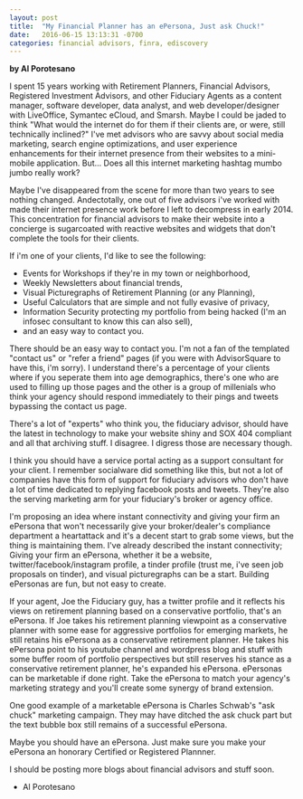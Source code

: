 ```yaml
---
layout: post
title:  "My Financial Planner has an ePersona, Just ask Chuck!"
date:   2016-06-15 13:13:31 -0700
categories: financial advisors, finra, ediscovery
---
```

**by Al Porotesano**

I spent 15 years working with Retirement Planners, Financial Advisors, Registered Investment Advisors, and other Fiduciary Agents as a content manager, software developer, data analyst, and web developer/designer with LiveOffice, Symantec eCloud, and Smarsh. Maybe I could be jaded to think "What would the internet do for them if their clients are, or were, still technically inclined?" I've met advisors who are savvy about social media marketing, search engine optimizations, and user experience enhancements for their internet presence from their websites to a mini-mobile application. But... Does all this internet marketing hashtag mumbo jumbo really work?

Maybe I've disappeared from the scene for more than two years to see nothing changed. Andectotally, one out of five advisors i've worked with made their internet presence work before I left to decompress in early 2014. This concentration for financial advisors to make their website into a concierge is sugarcoated with reactive websites and widgets that don't complete the tools for their clients.

If i'm one of your clients, I'd like to see the following: 

- Events for Workshops if they're in my town or neighborhood, 
- Weekly Newsletters about financial trends, 
- Visual Picturegraphs of Retirement Planning (or any Planning), 
- Useful Calculators that are simple and not fully evasive of privacy, 
- Information Security protecting my portfolio from being hacked (I'm an infosec consultant to know this can also sell), 
- and an easy way to contact you.

There should be an easy way to contact you. I'm not a fan of the templated "contact us" or "refer a friend" pages (if you were with AdvisorSquare to have this, i'm sorry). I understand there's a percentage of your clients where if you seperate them into age demographics, there's one who are used to filling up those pages and the other is a group of millenials who think your agency should respond immediately to their pings and tweets bypassing the contact us page.

There's a lot of "experts" who think you, the fiduciary advisor, should have the latest in technology to make your website shiny and SOX 404 compliant and all that archiving stuff. I disagree. I digress those are necessary though. 

I think you should have a service portal acting as a support consultant for your client. I remember socialware did something like this, but not a lot of companies have this form of support for fiduciary advisors who don't have a lot of time dedicated to replying facebook posts and tweets. They're also the serving marketing arm for your fiduciary's broker or agency office.

I'm proposing an idea where instant connectivity and giving your firm an ePersona that won't necessarily give your broker/dealer's compliance department a heartattack and it's a decent start to grab some views, but the thing is maintaining them. I've already described the instant connectivity; Giving your firm an ePersona, whether it be a website, twitter/facebook/instagram profile, a tinder profile (trust me, i've seen job proposals on tinder), and visual picturegraphs can be a start. Building ePersonas are fun, but not easy to create. 

If your agent, Joe the Fiduciary guy, has a twitter profile and it reflects his views on retirement planning based on a conservative portfolio, that's an ePersona. If Joe takes his retirement planning viewpoint as a conservative planner with some ease for aggressive portfolios for emerging markets, he still retains his ePersona as a conservative retirement planner. He takes his ePersona point to his youtube channel and wordpress blog and stuff with some buffer room of portfolio perspectives but still reserves his stance as a conservative retirement planner, he's expanded his ePersona. ePersonas can be marketable if done right. Take the ePersona to match your agency's marketing strategy and you'll create some synergy of brand extension.

One good example of a marketable ePersona is Charles Schwab's "ask chuck" marketing campaign. They may have ditched the ask chuck part but the text bubble box still remains of a successful ePersona. 

Maybe you should have an ePersona. Just make sure you make your ePersona an honorary Certified or Registered Plannner.

I should be posting more blogs about financial advisors and stuff soon.
- Al Porotesano

